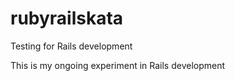 rubyrailskata
=============

Testing for Rails development

This is my ongoing experiment in Rails development
